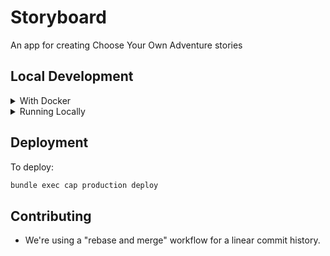 # Storyboard
An app for creating Choose Your Own Adventure stories

## Local Development

<details>
  <summary>With Docker</summary>

  ```bash
  cp config/database.yml.example-docker config/database.yml

  touch config/master.key
  # This is a gitignored file which acts as the key to the encrypted/commited `config/credentials.yml` file.
  # Copy/paste the password into the new config file:
  # https://viget.1password.com/vaults/all/allitems/546kllhiv5ehtdsn2rhvt4q56y
  ```

  ### Build / Run
  If you're building the docker containers for the first time, or if you know a dependency has been added (eg: ruby gem / node package), run this:
  ```bash
  docker compose build
  ```

  Once the containers have been built, starting the app is just:
  ```bash
  docker compose up

  # And a shortcut for rebuilding containers while spinning them up at the same time:
  docker compose up --build
  ```

  ### Seeding the database
  ```bash
  docker compose run --rm app bundle exec rake db:migrate
  docker compose run --rm app bundle exec rake db:seed
  ```

  ### Running tests
  ```bash
  # Set up the test database
  docker compose run --rm -e RAILS_ENV=test app rake db:create db:migrate

  # Run specs
  docker-compose run --rm app rspec
  ```
</details>

<details>
  <summary>Running Locally</summary>

  ### Tooling and Dependencies
  - If you have `asdf` installed, `.tool-versions` is set up for Ruby, Node, and Yarn versions.
  - PostgreSQL
    - version 11.x
    - can be installed with homebrew


  ### Configuration
  ```bash
  cp config/database.yml.example config/database.yml

  touch config/master.key
  # This is a gitignored file which acts as the key to the encrypted/commited `config/credentials.yml` file.
  # Copy/paste the password into the new config file:
  # https://viget.1password.com/vaults/all/allitems/546kllhiv5ehtdsn2rhvt4q56y
  ```

  ### Application Dependencies
  If you don't have Bundler installed for Ruby:
  ```bash
  gem install bundler -v 2.4.6
  ```

  Install dependencies:
  ```bash
  # Install Ruby gems:
  bundle install

  # Install JS packages:
  yarn install
  ```

  ### Set up database
  ```bash
  rake db:create db:migrate db:seed
  ```

  ### Run the application
  ```bash
  ./bin/rails s
  ```

  If you're updating CSS or JS, start webpacker to enable hot reloading:
  ```bash
  ./bin/webpack-dev-server
  ```

  Then open [http://localhost:3000](http://localhost:3000) with your favorite internet browser.

  ### Run the test suite
  ```bash
  rspec
  ```
</details>

## Deployment

To deploy:

```sh
bundle exec cap production deploy
```

## Contributing
- We're using a "rebase and merge" workflow for a linear commit history.
